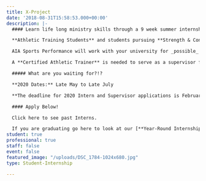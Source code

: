 ```yaml
---
title: X-Project
date: '2018-08-31T15:58:53.000+00:00'
description: |-
  #### Learn life long ministry skills through a 9 week summer internship!

  **Athletic Training Students** and students pursuing **Strength & Conditioning Specialties** are needed to participate in the X-Project internship while assisting with coverage of sporting events at the AIA Sports Complex in Xenia, Ohio. Additional observation hours are also completed at Kettering Sports Medicine and Ignition Athletes Performance Group.

  AIA Sports Performance will work with your university for _possible_ **academic credit**.

  A **Certified Athletic Trainer** is needed to serve as a supervisor for the Sports Performance X-Project interns.

  ##### What are you waiting for?!?

  **2020 Dates:** Late May to Late July

  **The deadline for 2020 Intern and Supervisor applications is February 1, 2020.**

  #### Apply Below!

  Click here to see past Interns.

  If you are graduating go here to look at our [**Year-Round Internship**](http://sportsperformance.goaia.org/sportsperformance/get-involved/staff).
student: true
professional: true
staff: false
event: false
featured_image: "/uploads/DSC_1784-1024x680.jpg"
type: Student-Internship

---
```

